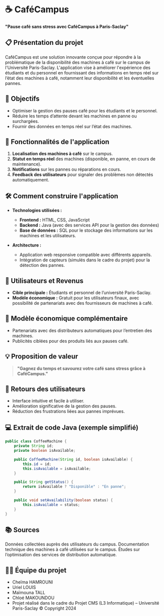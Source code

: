# ☕ CaféCampus

**"Pause café sans stress avec CaféCampus à Paris-Saclay"**

## 📋 Présentation du projet

CaféCampus est une solution innovante conçue pour répondre à la problématique de la disponibilité des machines à café sur le campus de l'Université Paris-Saclay. L'application vise à améliorer l'expérience des étudiants et du personnel en fournissant des informations en temps réel sur l’état des machines à café, notamment leur disponibilité et les éventuelles pannes.

## 🚀 Objectifs

- Optimiser la gestion des pauses café pour les étudiants et le personnel.
- Réduire les temps d’attente devant les machines en panne ou surchargées.
- Fournir des données en temps réel sur l’état des machines.

## 📱 Fonctionnalités de l'application

1. **Localisation des machines à café** sur le campus.
2. **Statut en temps réel** des machines (disponible, en panne, en cours de maintenance).
3. **Notifications** sur les pannes ou réparations en cours.
4. **Feedback des utilisateurs** pour signaler des problèmes non détectés automatiquement.

## 🛠️ Comment construire l'application

- **Technologies utilisées :**  
  - **Frontend :** HTML, CSS, JavaScript  
  - **Backend :** Java (avec des services API pour la gestion des données)  
  - **Base de données :** SQL pour le stockage des informations sur les machines et les utilisateurs.

- **Architecture :**  
  - Application web responsive compatible avec différents appareils.  
  - Intégration de capteurs (simulés dans le cadre du projet) pour la détection des pannes.

## 👥 Utilisateurs et Revenus

- **Cible principale :** Étudiants et personnel de l’université Paris-Saclay.  
- **Modèle économique :** Gratuit pour les utilisateurs finaux, avec possibilité de partenariats avec des fournisseurs de machines à café.

## 💼 Modèle économique complémentaire

- Partenariats avec des distributeurs automatiques pour l’entretien des machines.  
- Publicités ciblées pour des produits liés aux pauses café.

## 💡 Proposition de valeur

> **"Gagnez du temps et savourez votre café sans stress grâce à CaféCampus."**

## 📣 Retours des utilisateurs

- Interface intuitive et facile à utiliser.  
- Amélioration significative de la gestion des pauses.  
- Réduction des frustrations liées aux pannes imprévues.

## 💻 Extrait de code Java (exemple simplifié)

```java
public class CoffeeMachine {
    private String id;
    private boolean isAvailable;

    public CoffeeMachine(String id, boolean isAvailable) {
        this.id = id;
        this.isAvailable = isAvailable;
    }

    public String getStatus() {
        return isAvailable ? "Disponible" : "En panne";
    }

    public void setAvailability(boolean status) {
        this.isAvailable = status;
    }
}
```

## 📚 Sources
Données collectées auprès des utilisateurs du campus.
Documentation technique des machines à café utilisées sur le campus.
Études sur l’optimisation des services de distribution automatique.

## 👩‍💻 Équipe du projet
- Cheïma HAMROUNI
- Uriel LOUIS
- Maïmouna TALL
- Chloé MAKOUNDOU
- Projet réalisé dans le cadre du Projet CMS (L3 Informatique) – Université Paris-Saclay
© Copyright 2024
